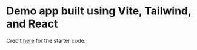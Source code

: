 # Demo app built using Vite, Tailwind, and React

Credit [here](https://github.com/vivekascoder/vite-react-tailwind-jit) for the starter code.
